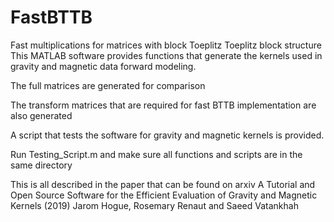 # FastBTTB
Fast multiplications for matrices with block Toeplitz Toeplitz block structure
This MATLAB software provides functions that generate the kernels used in gravity and magnetic data forward modeling.

The full matrices are generated for comparison

The transform matrices that are required for fast BTTB implementation are also generated

A script that tests the software  for gravity and magnetic kernels is provided. 

Run Testing_Script.m and make sure all functions and scripts are in the same directory

This is all described in the paper that can be found on arxiv
A Tutorial and Open Source Software for the Efficient Evaluation of Gravity and Magnetic Kernels (2019)
Jarom Hogue, Rosemary Renaut and Saeed Vatankhah
